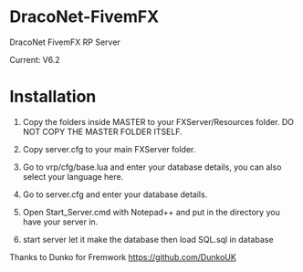# DracoNet-FivemFX

DracoNet FivemFX RP Server

Current: V6.2

# Installation

1) Copy the folders inside MASTER to your FXServer/Resources folder. DO NOT COPY THE MASTER FOLDER ITSELF.

2) Copy server.cfg to your main FXServer folder.

3) Go to vrp/cfg/base.lua and enter your database details, you can also select your language here.

4) Go to server.cfg and enter your database details.

5) Open Start_Server.cmd with Notepad++ and put in the directory you have your server in.

6) start server let it make the database then load SQL.sql in database


Thanks to Dunko for Fremwork
https://github.com/DunkoUK